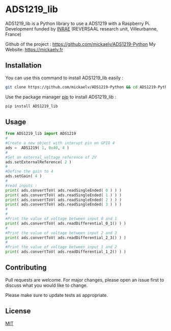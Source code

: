 # ADS1219_lib

ADS1219_lib is a Python library to use a ADS1219 with a Raspberry Pi. 
Development funded by [INRAE](https://www.inrae.fr/) (REVERSAAL research unit, Villeurbanne, France)

Github of the project : https://github.com/mickaelv/ADS1219-Python
My Website: https://mickaelv.fr


## Installation

You can use this command to install ADS1219_lib easily :

```bash
git clone https://github.com/mickaelv/ADS1219-Python && cd ADS1219-Python && python3 setup.py install
```

Use the package manager [pip](https://pip.pypa.io/en/stable/) to install ADS1219_lib :
```bash
pip install ADS1219_lib 
```

## Usage
```python
from ADS1219_lib import ADS1219
#
#Create a new object with interupt pin on GPIO 4
ads =  ADS1219( 1, 0x40, 4 )
#
#Set an external voltage reference of 2V
ads.setExternalReference( 2 )
#
#Define the gain to 4
ads.setGain( 4 )
#
#read inputs :
print( ads.convertToV( ads.readSingleEnded( 0 ) ) )
print( ads.convertToV( ads.readSingleEnded( 1 ) ) )
print( ads.convertToV( ads.readSingleEnded( 2 ) ) )
print( ads.convertToV( ads.readSingleEnded( 3 ) ) )
#
#
#Print the value of voltage between input 0 and 1
print( ads.convertToV( ads.readDifferential_0_1() ) )
#
#Print the value of voltage between input 2 and 3
print( ads.convertToV( ads.readDifferential_2_3() ) )
#
#Print the value of voltage between input 1 and 2
print( ads.convertToV( ads.readDifferential_1_2() ) )
```

## Contributing
Pull requests are welcome. For major changes, please open an issue first to discuss what you would like to change.

Please make sure to update tests as appropriate.

## License
[MIT](https://choosealicense.com/licenses/mit/)

